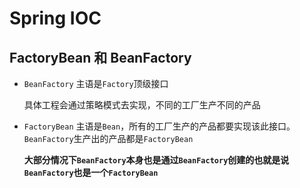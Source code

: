 # Spring IOC

## FactoryBean 和 BeanFactory

* `BeanFactory` 主语是`Factory`顶级接口

  具体工程会通过策略模式去实现，不同的工厂生产不同的产品

* `FactoryBean` 主语是`Bean`，所有的工厂生产的产品都要实现该此接口。`BeanFactory`生产出的产品都是`FactoryBean`

  **大部分情况下`BeanFactory`本身也是通过`BeanFactory`创建的也就是说`BeanFactory`也是一个`FactoryBean`**

